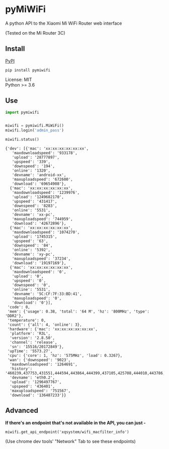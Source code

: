 # pyMiWiFi
A python API to the Xiaomi Mi WiFi Router web interface

(Tested on the Mi Router 3C)

## Install

[PyPI](https://pypi.org/project/pymiwifi/)

`pip install pymiwifi`

License: MIT<br>
Python >= 3.6 


## Use

```python
import pymiwifi


miwifi = pymiwifi.MiWiFi()
miwifi.login('admin_pass')

miwifi.status()
```

```
{'dev': [{'mac': 'xx:xx:xx:xx:xx:xx',
   'maxdownloadspeed': '933178',
   'upload': '28777897',
   'upspeed': '339',
   'downspeed': '194',
   'online': '1320',
   'devname': 'android-xx',
   'maxuploadspeed': '672600',
   'download': '69654908'},
  {'mac': 'xx:xx:xx:xx:xx:xx',
   'maxdownloadspeed': '1239976',
   'upload': '1249682170',
   'upspeed': '431417',
   'downspeed': '8283',
   'online': '5531',
   'devname': 'xx-pc',
   'maxuploadspeed': '744959',
   'download': '42672896'},
  {'mac': 'xx:xx:xx:xx:xx:xx',
   'maxdownloadspeed': '1074270',
   'upload': '1745315',
   'upspeed': '63',
   'downspeed': '84',
   'online': '5392',
   'devname': 'xy-pc',
   'maxuploadspeed': '37234',
   'download': '19197169'},
  {'mac': 'xx:xx:xx:xx:xx:xx',
   'maxdownloadspeed': '0',
   'upload': '0',
   'upspeed': '0',
   'downspeed': '0',
   'online': '5531',
   'devname': '5C:CF:7F:33:BD:41',
   'maxuploadspeed': '0',
   'download': '0'}],
 'code': 0,
 'mem': {'usage': 0.38, 'total': '64 M', 'hz': '800MHz', 'type': 'DDR2'},
 'temperature': 0,
 'count': {'all': 4, 'online': 3},
 'hardware': {'mac': 'xx:xx:xx:xx:xx:xx',
  'platform': 'R3L',
  'version': '2.8.50',
  'channel': 'release',
  'sn': '15516/20172849'},
 'upTime': '5573.27',
 'cpu': {'core': 1, 'hz': '575MHz', 'load': 0.3267},
 'wan': {'downspeed': '9023',
  'maxdownloadspeed': '1264691',
  'history': '460239,437753,431551,444594,443864,444399,437105,425708,444010,443786,443956,443522,437202,425671,444129,448279,443948,437086,429470,440070,444176,444169,444589,436990,424927,443799,446999,447205,431575,430753,467157,444888,444520,443385,432773,429452,443798,444853,445282,436298,425354,444444,444744,444884,442913,429838,434359,444254,444070,445424',
  'devname': 'eth0.2',
  'upload': '1296497767',
  'upspeed': '436401',
  'maxuploadspeed': '751567',
  'download': '136487233'}}

```

## Advanced

**If there's an endpoint that's not available in the API, you can just -**

`miwifi.get_api_endpoint('xqsystem/wifi_macfilter_info')`

(Use chrome dev tools' "Network" Tab to see these endpoints)